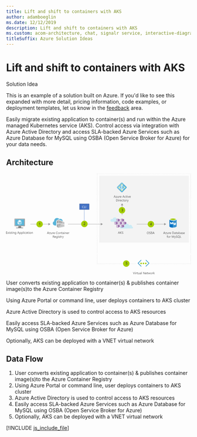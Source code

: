 ```yaml
---
title: Lift and shift to containers with AKS
author: adamboeglin
ms.date: 12/12/2019
description: Lift and shift to containers with AKS
ms.custom: acom-architecture, chat, signalr service, interactive-diagram
titleSuffix: Azure Solution Ideas
---
```

# Lift and shift to containers with AKS

<div class="alert">
    <p class="alert-title">
        <span class="icon is-left" aria-hidden="true">
            <span class="icon docon docon-lightbulb" role="presentation"></span>
        </span>Solution Idea</p>
    <p>This is an example of a solution built on Azure. If you'd like to see this expanded with more detail, pricing information, code examples, or deployment templates, let us know in the <a href="#feedback">feedback</a> area.</p>
</div>

Easily migrate existing application to container(s) and run within the Azure managed Kubernetes service (AKS). Control access via integration with Azure Active Directory and access SLA-backed Azure Services such as Azure Database for MySQL using OSBA (Open Service Broker for Azure) for your data needs.

## Architecture

<svg class="architecture-diagram" aria-labelledby="migrate-existing-applications-with-aks" height="450" viewbox="0 0 825 450" width="825" xmlns="http://www.w3.org/2000/svg">
    <g fill="none" fill-rule="evenodd" stroke="none" stroke-width="1">
        <path fill="#F3F3F3" d="M415.824 308.222h400.177V9.422H415.824z"/>
        <path fill="#FFF" d="M511.135 211.67l5.437 1.897v-11.5l-5.437 1.78zM521.01 224.962l5.625 1.917v-11.813l-5.625 1.625zM502.187 224.88l5.584 1.957v-11.75l-5.584 1.646zM483.062 224.844l5.584 1.847v-11.583l-5.584 1.437zM492.041 238.17l5.437 1.813-.083-11.437-5.354 1.479z"/>
        <path fill="#4472C4" d="M348.345 225.597l-.148-69.353 1-.002.148 69.353z"/>
        <path d="M562.956 237.484c-.046 0-.089.012-.135.013.017-.207.031-.415.031-.627a7.966 7.966 0 00-7.966-7.968 7.941 7.941 0 00-5.959 2.691c-.828-4.797-4.999-8.45-10.033-8.45-5.609 0-10.156 4.529-10.19 10.129a7.012 7.012 0 00-5.895-3.212 7.024 7.024 0 00-6.748 5.08 5.236 5.236 0 00-1.927-.375 5.284 5.284 0 100 10.568c1.93 0 47.506-.496 48.822-.496a3.677 3.677 0 100-7.353" fill="#CBEBF5"/>
        <path fill="#FFF" d="M511.104 238.32l5.46 1.84v-11.603l-5.46 1.602z"/>
        <path d="M494.908 203.003c-.079 0-.152.02-.23.023-1.058-4.305-4.932-7.502-9.564-7.502-4.729 0-8.678 3.333-9.633 7.777a6.129 6.129 0 00-3.113-.868 6.192 6.192 0 100 12.384c2.25 0 20.893.424 22.54.424a6.12 6.12 0 000-12.238" fill="#CBEBF5"/>
        <path fill="#FFF" d="M497.4 213.422l-5.466-1.715v-7.918l5.465-1.703z"/>
        <path fill="#4472C4" d="M327.696 160.243h43v-25h-43z"/>
        <path d="M328.196 159.743h42v-24h-42v24zm-1 1h44v-26h-44v26z" fill="#2F528F"/>
        <path fill="#959595" d="M431.803 225.665l-9.067-5.235v4.485h-146.54v1.5h146.54v4.486zM714.889 225.665l-9.067-5.235v4.485h-122.54v1.5h122.54v4.486zM197.803 225.665l-9.067-5.235v4.485h-80.54v1.5h80.54v4.486zM245.518 221.284l2.394.656v-6.905l-2.394-.803zM250.303 215.839v2.954l1.725-2.376zM235.982 210.164l-.037-.013v8.63l2.392.616v-7.572l-2.388-.802zM247.911 214.19l-2.394-.839v.02l2.394.823zM240.731 220.011l2.394.675v-7.256l-2.394-.803zM240.731 228.477v3.51l2.345-3.233zM238.338 228.194l-2.354-.278v-.917l-.04-.005v11.589l2.394-3.298zM259.142 236.977l.734-.14v-8.682 8.68z"/>
        <path fill="#959595" d="M234.749 220.088v-11.89l18.336 6.762.412-.568-20.01-7.572.042 13.364.003.898v.002l13.087 2.788.669-.923zM234.749 225.248l9.777 1.507.926-1.275-11.936-2.213-.002.325.038 18.26.024-.004 1.173-1.617z"/>
        <path d="M231.16 211.344l-3.522 1.74.047-.987 3.474-1.928v1.175zm2.325-4.525l-7.13 4.343v13.257l7.177-3.337-.003-.899-.044-13.364z" fill="#B3B4B5"/>
        <path d="M233.53 220.184l.002.898-.003-.898zM234.749 240.231l1.196-1.648v-11.59l.039.005v-.012l7.676.963.866-1.194-9.777-1.507z" fill="#B3B4B5"/>
        <path fill="#B3B4B5" d="M238.338 228.194v7.09l2.394-3.297v-3.51zM231.194 227.215l-3.646 1.321-.009-.69 3.663-1.644-.008 1.013zm2.32-3.623v-.325l-7.205 3.484.045 10.881 7.201 4.22-.042-18.26z"/>
        <path fill="#7A7A7A" d="M238.338 228.194v-.901l-2.354-.294v.917zM243.125 228.687v-.747l-2.394-.35v.887l2.345.277zM245.518 213.37v.862l2.394.804v-.842zM235.982 210.164l-.033.859 2.388.802v-.887zM240.731 211.724v.903l2.394.803v-.842zM252.496 215.772l-1.222-.42-.97-.325v.812l1.723.578z"/>
        <path fill="#7A7A7A" d="M238.338 228.194l2.394.282v-.886l2.393.35v.746l.535-.737-7.676-.964v.013l2.354.294zM235.985 210.091l-.003.073 2.356.774v.886l2.393.803v-.903l2.394.864v.842l2.392.803v-.863zM251.274 215.351l-3.363-1.157v.842l2.391.802v-.81z"/>
        <path fill="#FFF" d="M233.553 241.88l25.589-4.903-25.566 4.871z"/>
        <path fill="#B3B3B3" d="M252.663 223.217l.036-6.575-.672-.226-1.724 2.377v3.802zM245.518 237.255l2.394-.442v-7.487l-2.394-.283zM240.731 231.987v6.05l2.394-.438v-8.84l-.049-.004zM250.303 236.403l2.394-.407v-6.104l-2.394-.283z"/>
        <path fill="#B3B3B3" d="M244.526 226.756l14.151 2.181v7.277l-23.928 4.39v-.373l-1.173 1.618 25.565-4.873.735-.14v-8.681l-14.424-2.674z"/>
        <path fill="#B3B3B3" d="M238.338 238.41v-3.126l-2.393 3.298v.226z"/>
        <path fill="#FFF" d="M252.704 215.843v-.015l-.2-.067-.008.01z"/>
        <path fill="#B3B3B3" d="M259.876 216.752l-6.379-2.36-.412.568 5.593 2.063v8.524l-11.39-2.598-.669.923 13.257 2.824zM255.089 230.175v5.476l2.476-.429-.162-5.446.018.675z"/>
        <path fill="#B3B3B3" d="M257.481 218.252l-2.393-.808v6.403l2.394.655z"/>
        <path fill="#C9CACB" d="M257.482 217.464v7.038l-2.394-.656v-6.402l-2.389-.802-.036 6.575-2.36-.622v-3.801l-3.015 4.155 11.39 2.598v-8.525l-5.593-2.062-.596.809zM257.4 229.673l.003.104.161 5.445-2.476.429v-5.476l-2.392-.283v6.104l-2.394.407v-6.794l-2.39-.283v7.487l-2.395.442v-8.212l-2.392-.283v8.839l-2.394.437v-6.05l-2.393 3.298v3.126l-2.393.398v-.225l-1.196 1.648v.372l23.928-4.388v-7.278l-14.15-2.181-.867 1.193z"/>
        <path fill="#9F9F9F" d="M252.496 215.772l-.469.645 3.062 1.027 2.392.808.003-.791zM257.4 229.673l-13.74-1.724-.584.805 14.345 1.697z"/>
        <path d="M223.98 231.53h-7.18c-4.785-1.196-8.475-4.966-8.475-9.967 0-4.138 2.67-7.917 6.298-9.355-.044-.434-.066-.87-.069-1.306 0-7.108 5.766-12.867 12.871-12.867a12.857 12.857 0 0110.023 4.809 10.383 10.383 0 014.695-1.11c5.629 0 10.504 4.994 10.7 10.577l-19.216-7.927-9.647 5.809v21.337z" fill="#59B4D9"/>
        <path d="M231.16 210.31l-1.193.624-.004 9.158 1.197-.655v-9.126zm-2.384 10.543l-1.195.7v-9.428l1.195-.643v9.37zM231.2 226.203l-1.187.521-.046 11.594 1.235.64v-12.755h-.002zm-2.568 11.388l-1.089-.554v-9.188l1.09-.49v10.232z" fill="#959595"/>
        <path fill="#B3B4B5" d="M234.749 220.088l12.539 2.861 3.015-4.155v-2.956l-2.392-.802v6.904l-2.393-.656v-7.051l-2.393-.803v7.256l-2.394-.675v-7.384l-2.393-.803v7.573l-2.393-.616v-8.63l.037.013.003-.073 9.533 3.279v-.019l2.393.838v.005l3.363 1.157 1.22.419.591-.81-18.336-6.762z"/>
        <path fill="#7A7A7A" d="M227.548 228.536l3.646-1.32.008-1.014-3.663 1.644zM227.582 213.113l3.577-1.769v-1.175l-3.574 1.956z"/>
        <path d="M188.809 265.666l-1.538-4.177a3.78 3.78 0 01-.15-.656h-.028a3.708 3.708 0 01-.157.656l-1.524 4.177h3.397zm2.687 3.78h-1.272l-1.04-2.748h-4.155l-.978 2.748h-1.278l3.76-9.802h1.189l3.774 9.802zM197.668 262.768l-4.143 5.722h4.102v.957h-5.749v-.35l4.143-5.693h-3.753v-.957h5.4zM204.777 269.446h-1.12v-1.107h-.028c-.465.847-1.186 1.271-2.16 1.271-1.669 0-2.503-.994-2.503-2.98v-4.184h1.115v4.006c0 1.476.564 2.215 1.695 2.215.547 0 .997-.202 1.35-.605.353-.404.53-.93.53-1.583v-4.033h1.121v7zM210.69 263.581c-.196-.15-.479-.226-.848-.226-.478 0-.879.226-1.2.677-.32.451-.48 1.067-.48 1.846v3.568h-1.122v-7h1.121v1.443h.027c.16-.493.403-.876.731-1.152a1.669 1.669 0 011.101-.414c.291 0 .515.032.67.096v1.162zM216.2 265.276c-.005-.647-.16-1.15-.469-1.51-.307-.36-.734-.54-1.28-.54-.53 0-.979.188-1.348.567-.369.378-.597.873-.683 1.483h3.78zm1.148.95h-4.942c.018.78.228 1.382.63 1.805.4.424.951.637 1.653.637.788 0 1.513-.26 2.174-.78v1.053c-.615.447-1.429.67-2.44.67-.99 0-1.767-.318-2.33-.954-.567-.635-.849-1.53-.849-2.683 0-1.09.31-1.976.926-2.662.618-.687 1.384-1.03 2.301-1.03.916 0 1.624.297 2.125.89.501.591.752 1.414.752 2.466v.589zM229.701 269.036c-.725.383-1.627.574-2.707.574-1.395 0-2.512-.449-3.35-1.346-.839-.898-1.257-2.076-1.257-3.535 0-1.568.471-2.834 1.415-3.8.943-.967 2.14-1.45 3.588-1.45.93 0 1.7.135 2.311.404v1.223a4.686 4.686 0 00-2.324-.588c-1.126 0-2.038.376-2.738 1.128-.7.752-1.049 1.757-1.049 3.015 0 1.194.327 2.146.98 2.854.654.71 1.512 1.063 2.574 1.063.985 0 1.836-.219 2.557-.656v1.114zM234.555 263.226c-.72 0-1.29.245-1.71.735-.418.49-.628 1.165-.628 2.027 0 .829.212 1.483.636 1.962.424.478.99.717 1.702.717.725 0 1.28-.234 1.672-.704.389-.47.584-1.137.584-2.003 0-.875-.195-1.55-.584-2.023-.391-.474-.947-.711-1.672-.711m-.082 6.385c-1.034 0-1.86-.327-2.48-.981-.616-.654-.924-1.521-.924-2.601 0-1.176.32-2.095.964-2.755.642-.661 1.51-.991 2.604-.991 1.044 0 1.858.32 2.443.964.586.642.879 1.533.879 2.672 0 1.117-.315 2.01-.947 2.683-.631.673-1.478 1.009-2.54 1.009M245.56 269.446h-1.12v-3.992c0-1.486-.542-2.229-1.627-2.229-.561 0-1.024.211-1.391.633-.368.421-.55.953-.55 1.596v3.992h-1.123v-7h1.123v1.162h.026c.529-.884 1.294-1.326 2.298-1.326.764 0 1.35.247 1.756.742.405.494.608 1.21.608 2.143v4.28zM250.92 269.378c-.265.146-.613.22-1.046.22-1.225 0-1.84-.685-1.84-2.052v-4.143h-1.202v-.957h1.203v-1.709l1.12-.362v2.071h1.765v.957h-1.764v3.945c0 .47.08.804.24 1.005.159.2.423.3.793.3.282 0 .526-.077.73-.232v.957zM256.307 265.905l-1.688.232c-.52.073-.912.202-1.176.387-.265.184-.397.511-.397.981 0 .341.122.621.365.837.245.216.57.325.975.325.556 0 1.016-.195 1.377-.585.363-.389.544-.883.544-1.48v-.697zm1.12 3.541h-1.12v-1.094h-.027c-.488.84-1.205 1.258-2.154 1.258-.697 0-1.243-.184-1.636-.554-.395-.369-.592-.859-.592-1.469 0-1.308.77-2.069 2.31-2.284l2.099-.294c0-1.189-.48-1.784-1.442-1.784-.843 0-1.605.287-2.284.862v-1.149c.689-.437 1.482-.656 2.379-.656 1.646 0 2.468.871 2.468 2.611v4.553zM259.54 269.446h1.121v-7h-1.121v7zm.574-8.777a.708.708 0 01-.512-.205.69.69 0 01-.212-.52.7.7 0 01.212-.522.7.7 0 01.512-.209.725.725 0 01.739.731.698.698 0 01-.215.513.724.724 0 01-.524.212zM268.741 269.446h-1.12v-3.992c0-1.486-.543-2.229-1.628-2.229-.56 0-1.024.211-1.39.633-.368.421-.55.953-.55 1.596v3.992h-1.123v-7h1.122v1.162h.027c.528-.884 1.294-1.326 2.297-1.326.765 0 1.351.247 1.757.742.405.494.608 1.21.608 2.143v4.28zM275.331 265.276c-.005-.647-.16-1.15-.468-1.51-.308-.36-.735-.54-1.282-.54a1.81 1.81 0 00-1.347.567c-.369.378-.596.873-.683 1.483h3.78zm1.148.95h-4.942c.02.78.228 1.382.63 1.805.4.424.951.637 1.653.637.788 0 1.513-.26 2.174-.78v1.053c-.615.447-1.429.67-2.44.67-.99 0-1.766-.318-2.33-.954-.567-.635-.849-1.53-.849-2.683 0-1.09.31-1.976.926-2.662.618-.687 1.384-1.03 2.301-1.03.916 0 1.625.297 2.125.89.501.591.752 1.414.752 2.466v.589zM281.825 263.581c-.196-.15-.479-.226-.848-.226-.478 0-.879.226-1.199.677-.322.451-.482 1.067-.482 1.846v3.568h-1.12v-7h1.12v1.443h.027c.16-.493.403-.876.731-1.152a1.67 1.67 0 011.101-.414c.292 0 .515.032.67.096v1.162zM209.784 277.483v3.555h1.56c.286 0 .551-.043.795-.13.244-.087.455-.211.632-.372.178-.162.318-.361.417-.596.101-.234.151-.497.151-.79 0-.523-.17-.933-.509-1.226-.34-.295-.83-.441-1.474-.441h-1.572zm5.88 8.764h-1.368l-1.64-2.748a5.993 5.993 0 00-.438-.653 2.526 2.526 0 00-.434-.441 1.516 1.516 0 00-.479-.25 1.976 1.976 0 00-.578-.078h-.943v4.17h-1.148v-9.803h2.925c.43 0 .825.054 1.187.16.362.108.677.27.943.489.267.219.475.492.625.818.151.325.226.707.226 1.144 0 .342-.05.656-.154.94a2.459 2.459 0 01-.437.762 2.65 2.65 0 01-.684.572 3.535 3.535 0 01-.899.365v.027c.164.074.307.157.428.25.12.093.235.203.344.33.11.129.218.274.326.436.106.16.226.35.358.563l1.84 2.947zM220.947 282.076c-.004-.647-.16-1.15-.468-1.51-.307-.36-.735-.54-1.282-.54-.528 0-.978.19-1.347.567-.369.378-.596.873-.683 1.483h3.78zm1.148.95h-4.942c.02.78.23 1.381.63 1.805.4.424.952.636 1.653.636.79 0 1.514-.26 2.174-.78v1.053c-.615.446-1.429.67-2.44.67-.989 0-1.766-.318-2.33-.953-.566-.637-.849-1.53-.849-2.684 0-1.089.31-1.976.927-2.662.617-.686 1.383-1.029 2.3-1.029.916 0 1.625.296 2.125.89.502.591.752 1.414.752 2.466v.588zM228.644 283.081v-1.032c0-.556-.186-1.032-.563-1.429a1.86 1.86 0 00-1.405-.595c-.692 0-1.234.252-1.627.756-.392.503-.589 1.208-.589 2.115 0 .78.19 1.403.565 1.87.376.467.874.701 1.493.701.63 0 1.142-.224 1.536-.67.393-.446.59-1.019.59-1.716zm1.121 2.604c0 2.571-1.23 3.856-3.69 3.856-.867 0-1.623-.164-2.27-.492v-1.12c.788.436 1.54.655 2.255.655 1.724 0 2.584-.916 2.584-2.748v-.766h-.026c-.535.894-1.335 1.34-2.407 1.34-.87 0-1.572-.31-2.102-.933-.53-.622-.797-1.458-.797-2.505 0-1.19.286-2.135.858-2.837.573-.702 1.356-1.053 2.349-1.053.942 0 1.643.378 2.099 1.135h.026v-.97h1.121v6.438zM232.035 286.246h1.122v-7h-1.122v7zm.575-8.777a.709.709 0 01-.513-.205.694.694 0 01-.212-.52c0-.21.071-.384.212-.523a.703.703 0 01.513-.208c.205 0 .379.069.524.208a.703.703 0 01.215.523c0 .2-.073.371-.215.513a.72.72 0 01-.524.212zM235.003 285.993v-1.203c.61.451 1.283.677 2.017.677.984 0 1.476-.328 1.476-.985a.853.853 0 00-.126-.474 1.276 1.276 0 00-.342-.346 2.629 2.629 0 00-.505-.27c-.195-.08-.403-.163-.626-.25a8.04 8.04 0 01-.818-.373 2.466 2.466 0 01-.588-.423 1.592 1.592 0 01-.355-.537 1.911 1.911 0 01-.12-.704c0-.328.076-.619.226-.87.15-.255.35-.466.602-.638.25-.169.536-.298.858-.385.32-.087.653-.13.994-.13.607 0 1.149.104 1.627.314v1.135c-.514-.337-1.107-.506-1.777-.506-.21 0-.398.024-.567.072a1.365 1.365 0 00-.435.202.932.932 0 00-.28.31.814.814 0 00-.1.401c0 .182.034.335.1.458a.993.993 0 00.29.328c.129.095.283.182.466.26.182.077.389.162.622.252.309.12.588.241.834.366.246.126.456.267.629.423.172.16.306.34.4.544.093.206.14.45.14.732 0 .347-.077.647-.23.902a1.962 1.962 0 01-.611.636 2.789 2.789 0 01-.882.376 4.362 4.362 0 01-1.046.123c-.72 0-1.345-.139-1.873-.417M244.613 286.178c-.265.146-.613.219-1.046.219-1.225 0-1.839-.684-1.839-2.051v-4.143h-1.203v-.957h1.203v-1.71l1.121-.361v2.07h1.764v.958h-1.764v3.945c0 .469.08.804.24 1.005.16.2.423.3.793.3.282 0 .526-.077.731-.232v.957zM249.76 280.381c-.195-.15-.478-.226-.847-.226-.478 0-.88.226-1.2.677-.321.451-.481 1.067-.481 1.846v3.568h-1.121v-7h1.12v1.443h.028c.159-.493.403-.876.73-1.152a1.67 1.67 0 011.102-.414c.292 0 .515.032.67.096v1.162zM257.11 279.246l-3.22 8.121c-.575 1.45-1.382 2.174-2.42 2.174-.293 0-.536-.029-.732-.089v-1.005c.241.082.463.123.663.123.565 0 .99-.337 1.271-1.01l.561-1.328-2.734-6.986h1.244l1.893 5.387c.023.068.071.246.144.533h.041c.022-.109.068-.282.137-.52l1.99-5.4h1.161zM5.195 268.446H0v-9.803h4.976v1.04H1.148v3.26H4.69v1.032H1.15v3.432h4.046zM12.045 261.446l-2.352 3.541 2.31 3.46h-1.305l-1.374-2.27a14.98 14.98 0 01-.307-.534h-.028c-.022.041-.13.22-.321.533l-1.401 2.27H5.975l2.385-3.432-2.283-3.568h1.306l1.353 2.393c.1.177.199.36.294.546h.028l1.75-2.939h1.237zM13.358 268.446h1.121v-7h-1.121v7zm.574-8.777a.71.71 0 01-.725-.725c0-.209.071-.383.212-.522a.702.702 0 01.513-.209.72.72 0 01.523.209.695.695 0 01.215.522.69.69 0 01-.215.513.718.718 0 01-.523.212zM16.324 268.193v-1.202a3.32 3.32 0 002.017.677c.984 0 1.476-.329 1.476-.986a.856.856 0 00-.126-.475 1.259 1.259 0 00-.342-.344c-.143-.1-.312-.19-.505-.27-.195-.08-.403-.163-.626-.25a8.145 8.145 0 01-.817-.373 2.483 2.483 0 01-.588-.424 1.563 1.563 0 01-.355-.536 1.89 1.89 0 01-.12-.704c0-.328.075-.618.225-.871.151-.253.352-.466.602-.637.251-.17.537-.3.858-.385.322-.088.653-.13.994-.13.607 0 1.15.104 1.627.313v1.135c-.514-.337-1.107-.505-1.777-.505-.209 0-.398.024-.567.072a1.382 1.382 0 00-.434.202.91.91 0 00-.28.31.808.808 0 00-.1.4c0 .183.033.336.1.459.065.123.163.232.29.328.128.094.283.181.465.258.182.079.39.163.622.254.31.118.588.24.834.365.246.126.456.267.63.424.172.157.305.339.4.543.092.207.14.45.14.733 0 .346-.078.647-.23.901a1.945 1.945 0 01-.612.636 2.812 2.812 0 01-.882.377 4.35 4.35 0 01-1.046.123c-.72 0-1.344-.14-1.873-.418M25.936 268.378c-.264.146-.613.22-1.046.22-1.226 0-1.84-.685-1.84-2.052v-4.143h-1.203v-.957h1.203v-1.709l1.122-.362v2.071h1.764v.957h-1.764v3.945c0 .47.08.804.24 1.005.16.2.422.3.793.3.283 0 .526-.077.73-.232v.957zM27.433 268.446h1.121v-7h-1.121v7zm.574-8.777a.712.712 0 01-.725-.725c0-.209.072-.383.212-.522a.703.703 0 01.513-.209.72.72 0 01.523.209.695.695 0 01.215.522.69.69 0 01-.215.513.718.718 0 01-.523.212zM36.634 268.446h-1.121v-3.992c0-1.486-.542-2.229-1.627-2.229-.561 0-1.024.211-1.391.633-.367.421-.55.953-.55 1.596v3.992h-1.122v-7h1.122v1.162h.027c.529-.884 1.295-1.326 2.297-1.326.765 0 1.35.247 1.757.742.406.494.608 1.21.608 2.143v4.28zM43.6 265.281v-1.032c0-.556-.187-1.032-.563-1.429a1.86 1.86 0 00-1.406-.595c-.692 0-1.234.252-1.627.756-.391.503-.588 1.21-.588 2.115 0 .78.189 1.403.565 1.87.376.467.874.701 1.493.701.629 0 1.14-.223 1.535-.67.394-.447.59-1.019.59-1.716zm1.12 2.604c0 2.571-1.23 3.856-3.69 3.856-.866 0-1.622-.164-2.27-.492v-1.12c.789.436 1.54.655 2.256.655 1.723 0 2.584-.916 2.584-2.748v-.766h-.027c-.534.893-1.335 1.34-2.407 1.34-.87 0-1.571-.31-2.101-.933-.531-.622-.797-1.457-.797-2.505 0-1.19.286-2.136.858-2.837.572-.702 1.355-1.053 2.348-1.053.943 0 1.644.378 2.099 1.135h.027v-.97h1.12v6.438zM55.877 264.666l-1.538-4.177a3.98 3.98 0 01-.15-.656h-.028a3.539 3.539 0 01-.157.656l-1.524 4.177h3.397zm2.687 3.78h-1.272l-1.039-2.748h-4.156l-.978 2.748h-1.278l3.76-9.802h1.189l3.774 9.802zM60.977 264.611v.978c0 .579.188 1.07.565 1.474.374.403.852.605 1.431.605.678 0 1.212-.26 1.597-.78s.578-1.241.578-2.167c0-.78-.18-1.39-.541-1.832-.36-.442-.849-.663-1.463-.663-.65 0-1.176.226-1.572.68-.398.454-.595 1.022-.595 1.705m.028 2.824h-.028v4.231h-1.12v-10.22h1.12v1.23h.028c.55-.928 1.357-1.393 2.42-1.393.903 0 1.606.313 2.112.94.504.625.758 1.465.758 2.518 0 1.172-.285 2.11-.855 2.814-.567.704-1.347 1.055-2.337 1.055-.907 0-1.605-.392-2.099-1.175M69.208 264.611v.978c0 .579.187 1.07.564 1.474.375.403.853.605 1.432.605.679 0 1.211-.26 1.596-.78.386-.52.578-1.241.578-2.167 0-.78-.18-1.39-.54-1.832-.36-.442-.848-.663-1.463-.663-.651 0-1.176.226-1.572.68-.397.454-.595 1.022-.595 1.705m.027 2.824h-.027v4.231h-1.121v-10.22h1.121v1.23h.027c.552-.928 1.359-1.393 2.42-1.393.903 0 1.607.313 2.113.94.505.625.758 1.465.758 2.518 0 1.172-.285 2.11-.854 2.814-.569.704-1.349 1.055-2.338 1.055-.907 0-1.606-.392-2.099-1.175M76.317 268.446h1.121v-10.363h-1.121zM79.708 268.446h1.121v-7h-1.121v7zm.574-8.777a.708.708 0 01-.512-.205.69.69 0 01-.212-.52.7.7 0 01.212-.522.7.7 0 01.512-.209.725.725 0 01.739.731.698.698 0 01-.215.513.724.724 0 01-.524.212zM87.87 268.125c-.538.323-1.176.485-1.914.485-.998 0-1.804-.324-2.416-.974-.613-.649-.92-1.49-.92-2.526 0-1.152.33-2.079.991-2.778.661-.7 1.543-1.05 2.646-1.05.615 0 1.157.114 1.627.342v1.148c-.52-.364-1.076-.546-1.668-.546-.716 0-1.303.256-1.76.77-.459.511-.688 1.185-.688 2.02 0 .82.215 1.466.647 1.94.43.474 1.008.711 1.732.711.611 0 1.185-.203 1.723-.608v1.066zM93.455 264.905l-1.688.232c-.52.073-.912.202-1.176.387-.265.184-.397.511-.397.981 0 .341.122.621.365.837.245.216.57.325.975.325.556 0 1.016-.195 1.377-.585.363-.389.544-.883.544-1.48v-.697zm1.121 3.541h-1.12v-1.094h-.028c-.488.84-1.205 1.258-2.154 1.258-.697 0-1.243-.184-1.636-.554-.395-.369-.592-.859-.592-1.469 0-1.308.77-2.069 2.31-2.284l2.1-.294c0-1.189-.48-1.784-1.443-1.784-.843 0-1.605.287-2.284.862v-1.149c.69-.437 1.482-.656 2.38-.656 1.645 0 2.467.871 2.467 2.611v4.553zM99.936 268.378c-.266.146-.614.22-1.047.22-1.224 0-1.838-.685-1.838-2.052v-4.143h-1.204v-.957h1.204v-1.709l1.12-.362v2.071h1.764v.957h-1.764v3.945c0 .47.08.804.24 1.005.16.2.424.3.793.3.283 0 .527-.077.732-.232v.957zM101.433 268.446h1.121v-7h-1.121v7zm.574-8.777a.712.712 0 01-.725-.725c0-.209.071-.383.212-.522a.703.703 0 01.513-.209c.205 0 .379.069.523.209a.698.698 0 01.215.522.694.694 0 01-.215.513.72.72 0 01-.523.212zM107.831 262.226c-.72 0-1.29.245-1.709.735-.419.49-.629 1.165-.629 2.027 0 .829.212 1.483.636 1.962.424.478.991.717 1.702.717.725 0 1.281-.234 1.672-.704.39-.47.584-1.137.584-2.003 0-.875-.195-1.55-.584-2.023-.39-.474-.947-.711-1.672-.711m-.082 6.385c-1.034 0-1.86-.327-2.479-.981-.617-.654-.925-1.521-.925-2.601 0-1.176.321-2.095.964-2.755.642-.661 1.51-.991 2.604-.991 1.044 0 1.858.32 2.443.964.586.642.88 1.533.88 2.672 0 1.117-.316 2.01-.948 2.683-.63.673-1.478 1.009-2.539 1.009M118.837 268.446h-1.121v-3.992c0-1.486-.542-2.229-1.627-2.229-.561 0-1.024.211-1.391.633-.367.421-.55.953-.55 1.596v3.992h-1.122v-7h1.122v1.162h.027c.528-.884 1.294-1.326 2.297-1.326.765 0 1.35.247 1.757.742.405.494.608 1.21.608 2.143v4.28zM707.938 265.666l-1.538-4.177a3.78 3.78 0 01-.15-.656h-.028a3.61 3.61 0 01-.158.656l-1.522 4.177h3.395zm2.688 3.78h-1.272l-1.04-2.748h-4.155l-.98 2.748h-1.276l3.76-9.802h1.188l3.774 9.802zM716.797 262.768l-4.143 5.722h4.102v.957h-5.748v-.35l4.143-5.693h-3.754v-.957h5.4zM723.906 269.446h-1.12v-1.107h-.028c-.465.847-1.185 1.271-2.16 1.271-1.669 0-2.503-.994-2.503-2.98v-4.184h1.116v4.006c0 1.476.564 2.215 1.695 2.215.547 0 .996-.202 1.35-.605.353-.404.53-.93.53-1.583v-4.033h1.12v7zM729.82 263.581c-.196-.15-.479-.226-.848-.226-.478 0-.879.226-1.2.677-.32.451-.48 1.067-.48 1.846v3.568h-1.122v-7h1.121v1.443h.027c.16-.493.402-.876.731-1.152a1.667 1.667 0 011.101-.414c.291 0 .515.032.67.096v1.162zM735.33 265.276c-.005-.647-.16-1.15-.469-1.51-.307-.36-.734-.54-1.28-.54a1.81 1.81 0 00-1.349.567c-.369.378-.596.873-.683 1.483h3.781zm1.148.95h-4.943c.02.78.23 1.382.63 1.805.4.424.952.637 1.653.637.79 0 1.514-.26 2.174-.78v1.053c-.615.447-1.428.67-2.439.67-.99 0-1.767-.318-2.332-.954-.565-.635-.848-1.53-.848-2.683 0-1.09.31-1.976.927-2.662.618-.687 1.384-1.03 2.3-1.03.916 0 1.625.297 2.126.89.501.591.752 1.414.752 2.466v.589zM743.307 260.683v7.725h1.463c1.285 0 2.286-.345 3.002-1.033.715-.688 1.072-1.663 1.072-2.925 0-2.512-1.335-3.767-4.006-3.767h-1.531zm-1.148 8.764v-9.803h2.707c3.455 0 5.18 1.593 5.18 4.778 0 1.513-.477 2.729-1.437 3.647-.96.919-2.243 1.378-3.853 1.378h-2.597zM755.715 265.905l-1.69.232c-.52.073-.91.202-1.175.387-.264.184-.397.511-.397.981 0 .341.123.621.366.837.244.216.57.325.974.325.557 0 1.016-.195 1.377-.585.363-.389.545-.883.545-1.48v-.697zm1.12 3.541h-1.12v-1.094h-.027c-.49.84-1.205 1.258-2.155 1.258-.697 0-1.242-.184-1.636-.554-.395-.369-.592-.859-.592-1.469 0-1.308.77-2.069 2.31-2.284l2.1-.294c0-1.189-.48-1.784-1.443-1.784-.842 0-1.604.287-2.284.862v-1.149c.69-.437 1.483-.656 2.379-.656 1.647 0 2.469.871 2.469 2.611v4.553zM762.195 269.378c-.266.146-.613.22-1.047.22-1.224 0-1.838-.685-1.838-2.052v-4.143h-1.203v-.957h1.203v-1.709l1.121-.362v2.071h1.764v.957h-1.764v3.945c0 .47.08.804.24 1.005.16.2.422.3.792.3.283 0 .527-.077.732-.232v.957zM767.582 265.905l-1.689.232c-.52.073-.911.202-1.176.387-.264.184-.397.511-.397.981 0 .341.123.621.366.837.244.216.57.325.974.325.557 0 1.016-.195 1.377-.585.363-.389.545-.883.545-1.48v-.697zm1.121 3.541h-1.121v-1.094h-.027c-.489.84-1.205 1.258-2.155 1.258-.697 0-1.242-.184-1.636-.554-.395-.369-.592-.859-.592-1.469 0-1.308.771-2.069 2.31-2.284l2.1-.294c0-1.189-.48-1.784-1.443-1.784-.842 0-1.604.287-2.284.862v-1.149c.69-.437 1.483-.656 2.379-.656 1.647 0 2.469.871 2.469 2.611v4.553zM771.936 265.611v.978c0 .579.186 1.07.563 1.474.375.403.855.605 1.433.605.68 0 1.21-.26 1.596-.78.386-.52.577-1.241.577-2.167 0-.78-.18-1.39-.538-1.832-.361-.442-.849-.663-1.463-.663-.653 0-1.177.226-1.572.68-.398.454-.596 1.022-.596 1.705m.026 2.824h-.026v1.012h-1.122v-10.363h1.122v4.592h.026c.553-.928 1.36-1.393 2.42-1.393.9 0 1.603.313 2.11.94.508.625.762 1.465.762 2.518 0 1.172-.286 2.11-.854 2.814-.57.704-1.35 1.055-2.337 1.055-.927 0-1.625-.392-2.1-1.175M782.75 265.905l-1.687.232c-.52.073-.913.202-1.176.387-.266.184-.397.511-.397.981 0 .341.121.621.365.837.245.216.569.325.975.325.555 0 1.016-.195 1.377-.585.363-.389.543-.883.543-1.48v-.697zm1.121 3.541h-1.121v-1.094h-.027c-.487.84-1.205 1.258-2.153 1.258-.697 0-1.244-.184-1.636-.554-.395-.369-.592-.859-.592-1.469 0-1.308.769-2.069 2.31-2.284l2.098-.294c0-1.189-.48-1.784-1.441-1.784-.844 0-1.606.287-2.284.862v-1.149c.688-.437 1.481-.656 2.379-.656 1.645 0 2.467.871 2.467 2.611v4.553zM785.56 269.193v-1.202a3.315 3.315 0 002.017.677c.984 0 1.476-.329 1.476-.986a.856.856 0 00-.125-.475 1.287 1.287 0 00-.342-.344c-.144-.1-.313-.19-.505-.27-.197-.08-.404-.163-.628-.25a8.25 8.25 0 01-.817-.373 2.525 2.525 0 01-.587-.424 1.592 1.592 0 01-.356-.536 1.89 1.89 0 01-.119-.704c0-.328.075-.618.225-.871.15-.253.351-.466.601-.637.253-.17.538-.3.86-.385.32-.088.653-.13.994-.13.606 0 1.149.104 1.626.313v1.135c-.514-.337-1.106-.505-1.776-.505-.212 0-.399.024-.569.072a1.392 1.392 0 00-.433.202.896.896 0 00-.28.31.808.808 0 00-.1.4c0 .183.034.336.1.459a.99.99 0 00.29.328c.129.094.283.181.465.258.183.079.39.163.622.254.309.118.589.24.835.365.245.126.455.267.629.424.17.157.305.339.4.543.091.207.139.45.139.733 0 .346-.077.647-.23.901a1.953 1.953 0 01-.61.636 2.817 2.817 0 01-.883.377 4.354 4.354 0 01-1.046.123c-.72 0-1.346-.14-1.872-.418M796.402 265.276c-.006-.647-.162-1.15-.469-1.51-.308-.36-.734-.54-1.28-.54a1.81 1.81 0 00-1.349.567c-.369.378-.595.873-.683 1.483h3.781zm1.148.95h-4.943c.02.78.23 1.382.63 1.805.401.424.952.637 1.653.637.79 0 1.514-.26 2.174-.78v1.053c-.615.447-1.428.67-2.439.67-.99 0-1.766-.318-2.332-.954-.565-.635-.848-1.53-.848-2.683 0-1.09.31-1.976.926-2.662.62-.687 1.385-1.03 2.301-1.03.916 0 1.625.297 2.126.89.5.591.752 1.414.752 2.466v.589zM721.918 276.867a1.498 1.498 0 00-.746-.185c-.783 0-1.176.495-1.176 1.484v1.08h1.641v.957h-1.641v6.043h-1.113v-6.043h-1.197v-.957h1.197v-1.135c0-.733.211-1.313.635-1.74.423-.426.953-.639 1.586-.639.341 0 .613.041.814.123v1.012zM725.848 280.026c-.72 0-1.29.245-1.71.733-.418.491-.628 1.166-.628 2.029 0 .828.213 1.483.637 1.962.424.478.99.716 1.7.716.726 0 1.283-.233 1.673-.704.39-.469.584-1.135.584-2.002 0-.875-.194-1.55-.584-2.024-.39-.474-.947-.71-1.672-.71m-.082 6.385c-1.034 0-1.86-.327-2.478-.981-.618-.654-.926-1.522-.926-2.601 0-1.177.322-2.094.965-2.755.642-.661 1.509-.992 2.603-.992 1.044 0 1.859.322 2.444.964.585.642.878 1.534.878 2.673 0 1.117-.314 2.01-.946 2.683-.632.673-1.478 1.009-2.54 1.009M734.693 280.381c-.195-.15-.479-.226-.848-.226-.478 0-.878.226-1.199.677-.32.451-.482 1.067-.482 1.846v3.568h-1.12v-7h1.12v1.443h.027c.16-.493.404-.876.732-1.152a1.668 1.668 0 011.1-.414c.292 0 .516.032.67.096v1.162zM749.89 286.246h-1.142v-6.576c0-.52.033-1.155.096-1.907h-.027c-.11.442-.207.758-.293.95l-3.35 7.533h-.56l-3.344-7.479c-.096-.218-.193-.553-.293-1.004h-.027c.036.391.054 1.032.054 1.921v6.562h-1.107v-9.803h1.517l3.008 6.836c.233.525.383.916.45 1.176h.042c.196-.538.353-.938.47-1.203l3.07-6.809h1.437v9.803zM757.889 279.246l-3.221 8.121c-.574 1.45-1.381 2.174-2.42 2.174-.291 0-.535-.029-.73-.089v-1.005c.24.082.463.123.662.123.566 0 .99-.337 1.272-1.01l.56-1.328-2.734-6.986h1.244l1.894 5.387c.022.068.07.246.143.533h.04c.024-.109.069-.282.138-.52l1.99-5.4h1.162zM758.783 285.85v-1.354c.156.137.342.26.56.37.213.109.442.2.682.277.238.074.48.133.721.174.24.04.465.06.67.06.705 0 1.234-.13 1.582-.392.35-.262.523-.64.523-1.131 0-.265-.058-.494-.174-.691a1.964 1.964 0 00-.482-.536 4.718 4.718 0 00-.728-.465 58.22 58.22 0 00-.907-.468c-.342-.173-.66-.35-.957-.527a4.128 4.128 0 01-.77-.588 2.437 2.437 0 01-.517-.727 2.234 2.234 0 01-.189-.954c0-.446.097-.835.295-1.165.195-.331.453-.604.771-.818.32-.213.684-.374 1.092-.478a4.96 4.96 0 011.246-.157c.967 0 1.67.116 2.113.348v1.292c-.58-.401-1.322-.601-2.228-.601-.252 0-.502.026-.752.078a2.13 2.13 0 00-.67.257 1.468 1.468 0 00-.479.458 1.214 1.214 0 00-.185.683c0 .25.047.467.14.65.094.182.231.348.414.499.182.15.405.296.667.437.261.142.564.296.906.465.35.173.683.356.998.547.314.19.59.403.826.636.238.232.426.49.564.772.14.282.21.607.21.97 0 .484-.096.893-.284 1.227a2.335 2.335 0 01-.765.818c-.323.21-.694.36-1.112.454a6.05 6.05 0 01-1.326.14c-.156 0-.348-.012-.574-.037a8.035 8.035 0 01-.697-.11 5.807 5.807 0 01-.674-.177 2.142 2.142 0 01-.51-.236M770.713 277.318c-1.031 0-1.867.372-2.51 1.115-.642.743-.963 1.718-.963 2.925 0 1.204.313 2.176.936 2.92.629.732 1.447 1.1 2.455 1.1 1.074 0 1.922-.35 2.543-1.053.619-.702.93-1.683.93-2.945 0-1.3-.301-2.3-.903-3.002-.601-.705-1.431-1.06-2.488-1.06m-.082 9.093c-1.387 0-2.5-.459-3.344-1.375-.834-.916-1.25-2.108-1.25-3.575 0-1.58.426-2.839 1.278-3.774.857-.938 2.017-1.408 3.48-1.408 1.348 0 2.438.457 3.268 1.368.828.91 1.244 2.103 1.244 3.575 0 1.6-.424 2.865-1.272 3.793a3.807 3.807 0 01-.642.575l2.754 1.976h-2.084l-1.846-1.381a5.3 5.3 0 01-1.586.226M782.32 286.246h-5.086v-9.803h1.148v8.764h3.938zM486.435 103.333l-1.538-4.177a3.878 3.878 0 01-.15-.656h-.028a3.539 3.539 0 01-.157.656l-1.524 4.177h3.397zm2.687 3.78h-1.272l-1.04-2.748h-4.155l-.978 2.748h-1.278l3.76-9.802h1.189l3.774 9.802zM495.294 100.434l-4.143 5.722h4.102v.957h-5.75v-.349l4.144-5.694h-3.753v-.957h5.4zM502.403 107.113h-1.12v-1.107h-.028c-.465.847-1.185 1.27-2.16 1.27-1.669 0-2.503-.993-2.503-2.98v-4.183h1.115v4.006c0 1.476.564 2.215 1.695 2.215.547 0 .997-.202 1.35-.605.353-.404.53-.931.53-1.583v-4.033h1.121v7zM508.316 101.248c-.195-.15-.479-.226-.848-.226-.478 0-.879.226-1.199.677-.322.45-.482 1.067-.482 1.846v3.568h-1.12v-7h1.12v1.443h.027c.16-.493.403-.876.731-1.152a1.669 1.669 0 011.101-.414c.291 0 .516.032.67.096v1.162zM513.826 102.943c-.004-.647-.16-1.151-.469-1.511-.306-.36-.734-.54-1.28-.54-.53 0-.979.189-1.348.568-.369.378-.596.872-.683 1.483h3.78zm1.148.95h-4.942c.02.779.228 1.381.63 1.805.4.424.951.636 1.653.636.788 0 1.513-.26 2.174-.78v1.053c-.615.447-1.429.67-2.44.67-.989 0-1.766-.318-2.33-.954-.567-.635-.849-1.53-.849-2.683 0-1.089.31-1.976.927-2.662.617-.686 1.383-1.029 2.3-1.029.916 0 1.624.296 2.125.889.502.592.752 1.415.752 2.467v.588zM525.557 103.333l-1.538-4.177a3.878 3.878 0 01-.15-.656h-.028a3.622 3.622 0 01-.157.656l-1.524 4.177h3.397zm2.687 3.78h-1.272l-1.04-2.748h-4.155l-.978 2.748h-1.278l3.76-9.802h1.189l3.774 9.802zM534.307 106.792c-.538.323-1.176.485-1.914.485-.998 0-1.804-.324-2.416-.974-.613-.65-.92-1.491-.92-2.526 0-1.152.33-2.08.99-2.778.662-.7 1.544-1.05 2.647-1.05.615 0 1.157.114 1.627.342v1.148c-.52-.364-1.076-.546-1.668-.546-.716 0-1.303.256-1.76.769-.46.512-.688 1.186-.688 2.02 0 .82.215 1.467.647 1.94.43.475 1.008.712 1.732.712.61 0 1.185-.203 1.723-.608v1.066zM539.249 107.045c-.265.146-.613.219-1.046.219-1.225 0-1.839-.684-1.839-2.051v-4.143h-1.203v-.957h1.203v-1.71l1.121-.361v2.07h1.764v.958h-1.764v3.945c0 .469.08.804.24 1.005.159.2.423.3.793.3.282 0 .526-.077.731-.232v.957zM540.746 107.113h1.121v-7h-1.121v7zm.574-8.777a.712.712 0 01-.724-.725c0-.209.07-.384.212-.523a.703.703 0 01.512-.208c.205 0 .379.069.524.208a.704.704 0 01.215.523.698.698 0 01-.215.513.724.724 0 01-.524.212zM549.64 100.113l-2.79 7h-1.1l-2.652-7h1.23l1.778 5.086c.132.373.214.7.246.977h.027c.046-.351.118-.667.219-.95l1.859-5.113h1.183zM555.238 102.943c-.005-.647-.16-1.151-.468-1.511-.308-.36-.735-.54-1.282-.54a1.81 1.81 0 00-1.347.568c-.369.378-.596.872-.683 1.483h3.78zm1.148.95h-4.942c.02.779.228 1.381.63 1.805.4.424.951.636 1.653.636.788 0 1.513-.26 2.174-.78v1.053c-.615.447-1.429.67-2.44.67-.99 0-1.766-.318-2.33-.954-.567-.635-.849-1.53-.849-2.683 0-1.089.31-1.976.926-2.662.618-.686 1.384-1.029 2.301-1.029.916 0 1.625.296 2.125.889.501.592.752 1.415.752 2.467v.588zM492.672 115.15v7.724h1.463c1.285 0 2.286-.344 3.002-1.033.715-.688 1.072-1.663 1.072-2.925 0-2.51-1.335-3.767-4.006-3.767h-1.531zm-1.148 8.763v-9.803h2.707c3.455 0 5.18 1.593 5.18 4.778 0 1.513-.477 2.73-1.437 3.648-.96.918-2.243 1.377-3.853 1.377h-2.597zM501.19 123.913h1.121v-7h-1.121v7zm.574-8.778a.706.706 0 01-.512-.205.688.688 0 01-.213-.519c0-.21.071-.384.213-.524a.705.705 0 01.512-.208c.205 0 .38.07.523.208a.7.7 0 01.215.524.69.69 0 01-.215.512.714.714 0 01-.523.212zM508.23 118.047c-.195-.15-.478-.225-.848-.225-.478 0-.877.225-1.199.677-.32.45-.481 1.067-.481 1.846v3.567h-1.122v-7h1.122v1.444h.026c.16-.493.404-.876.733-1.152a1.668 1.668 0 011.1-.414c.292 0 .516.031.67.095v1.162zM513.74 119.743c-.004-.647-.16-1.15-.468-1.511-.307-.36-.735-.54-1.282-.54-.528 0-.977.19-1.346.568-.369.378-.597.873-.683 1.483h3.78zm1.148.95h-4.94c.017.779.227 1.38.628 1.805.4.424.952.636 1.654.636.788 0 1.513-.26 2.174-.78v1.053c-.615.446-1.43.67-2.44.67-.99 0-1.767-.318-2.33-.953-.567-.637-.849-1.53-.849-2.684 0-1.09.31-1.976.926-2.662.617-.686 1.384-1.03 2.3-1.03.917 0 1.625.297 2.125.89.502.592.752 1.415.752 2.467v.588zM521.356 123.591c-.538.324-1.177.486-1.914.486-.999 0-1.803-.325-2.417-.974-.612-.65-.92-1.491-.92-2.526 0-1.153.332-2.08.992-2.78.66-.698 1.543-1.048 2.645-1.048.615 0 1.159.114 1.628.342v1.148c-.52-.365-1.076-.547-1.668-.547-.716 0-1.303.256-1.76.77-.458.511-.688 1.185-.688 2.02 0 .82.216 1.466.646 1.94.432.475 1.009.712 1.733.712.611 0 1.185-.204 1.722-.609v1.066zM526.298 123.844c-.265.146-.613.22-1.046.22-1.225 0-1.84-.685-1.84-2.052v-4.143h-1.202v-.957h1.203v-1.709l1.12-.362v2.071h1.765v.957h-1.764v3.945c0 .47.08.804.24 1.005.159.2.423.3.793.3.282 0 .526-.077.73-.232v.957zM530.693 117.692c-.72 0-1.29.245-1.709.734-.419.491-.629 1.166-.629 2.028 0 .829.212 1.483.636 1.962.424.478.991.717 1.702.717.725 0 1.281-.234 1.672-.704.39-.469.584-1.136.584-2.003 0-.875-.195-1.549-.584-2.023-.39-.474-.947-.711-1.672-.711m-.082 6.385c-1.034 0-1.86-.327-2.479-.981-.617-.654-.925-1.521-.925-2.601 0-1.176.321-2.094.964-2.755.642-.661 1.51-.991 2.604-.991 1.044 0 1.858.321 2.443.964.586.642.88 1.533.88 2.672 0 1.117-.316 2.011-.948 2.684-.63.672-1.478 1.008-2.539 1.008M539.54 118.047c-.197-.15-.48-.225-.849-.225-.478 0-.879.225-1.199.677-.322.45-.482 1.067-.482 1.846v3.567h-1.12v-7h1.12v1.444h.027c.16-.493.403-.876.731-1.152a1.67 1.67 0 011.101-.414c.292 0 .515.031.67.095v1.162zM546.888 116.913l-3.22 8.12c-.574 1.45-1.381 2.175-2.42 2.175-.292 0-.535-.03-.731-.09v-1.004c.24.082.463.123.663.123.565 0 .989-.337 1.27-1.011l.562-1.327-2.734-6.986h1.244l1.893 5.387c.023.068.07.246.144.533h.04c.023-.11.069-.282.138-.52l1.989-5.4h1.162zM505.49 264.666l-1.539-4.177a3.98 3.98 0 01-.15-.656h-.028a3.633 3.633 0 01-.156.656l-1.525 4.177h3.398zm2.686 3.78h-1.272l-1.039-2.748h-4.156l-.977 2.748h-1.279l3.76-9.802h1.19l3.773 9.802zM516.441 268.446h-1.6l-3.787-4.484a2.678 2.678 0 01-.259-.342h-.028v4.826h-1.148v-9.803h1.148v4.608h.028c.063-.1.15-.212.26-.335l3.663-4.273h1.428l-4.203 4.703 4.498 5.1zM517.282 268.05v-1.354c.155.137.341.26.558.37.215.109.443.2.683.276.238.076.48.134.721.175.241.04.465.06.67.06.706 0 1.234-.13 1.582-.392.35-.262.523-.64.523-1.131 0-.264-.058-.495-.174-.691a1.979 1.979 0 00-.482-.536 4.718 4.718 0 00-.728-.465c-.28-.148-.582-.304-.906-.468a15.48 15.48 0 01-.957-.527 4.094 4.094 0 01-.772-.588 2.441 2.441 0 01-.516-.728 2.239 2.239 0 01-.188-.953c0-.447.097-.835.294-1.166.196-.33.453-.602.772-.817a3.512 3.512 0 011.091-.478 4.973 4.973 0 011.247-.157c.966 0 1.67.116 2.112.348v1.292c-.579-.401-1.32-.601-2.228-.601-.25 0-.5.026-.752.078a2.124 2.124 0 00-.67.257 1.478 1.478 0 00-.479.458 1.214 1.214 0 00-.184.683c0 .25.047.468.14.65.093.182.231.348.414.499.182.15.404.296.666.437.262.14.564.297.906.465.35.173.683.356.998.547.314.19.59.403.827.636.237.232.425.489.563.772.14.283.21.606.21.97 0 .484-.095.893-.284 1.228a2.34 2.34 0 01-.765.817 3.371 3.371 0 01-1.112.454 6.043 6.043 0 01-1.326.14c-.155 0-.347-.012-.574-.037a8.156 8.156 0 01-.697-.11 5.663 5.663 0 01-.674-.177 2.153 2.153 0 01-.509-.236M633.144 260.519c-1.029 0-1.865.372-2.509 1.114-.641.743-.963 1.719-.963 2.926 0 1.208.313 2.18.94 2.916.627.735 1.442 1.104 2.45 1.104 1.077 0 1.924-.352 2.543-1.053.62-.702.93-1.684.93-2.946 0-1.295-.3-2.295-.902-3.001-.601-.707-1.432-1.06-2.489-1.06m-.082 9.092c-1.39 0-2.503-.458-3.34-1.374-.836-.916-1.254-2.108-1.254-3.575 0-1.577.427-2.835 1.28-3.774.851-.94 2.011-1.408 3.478-1.408 1.355 0 2.443.456 3.273 1.367.825.912 1.24 2.103 1.24 3.575 0 1.6-.425 2.865-1.273 3.794-.846.93-1.981 1.395-3.404 1.395M639.208 269.05v-1.354c.155.137.341.26.558.37.215.109.443.2.683.276.238.076.479.134.721.175.242.04.465.06.67.06.707 0 1.234-.13 1.582-.392.349-.262.523-.64.523-1.131 0-.264-.058-.495-.174-.691a1.979 1.979 0 00-.482-.536 4.718 4.718 0 00-.728-.465c-.28-.148-.582-.304-.906-.468a15.48 15.48 0 01-.957-.527 4.094 4.094 0 01-.772-.588 2.441 2.441 0 01-.516-.728 2.239 2.239 0 01-.188-.953c0-.447.098-.835.294-1.166.195-.33.453-.602.772-.817a3.512 3.512 0 011.091-.478 4.973 4.973 0 011.247-.157c.966 0 1.671.116 2.112.348v1.292c-.578-.401-1.322-.601-2.228-.601-.25 0-.502.026-.752.078-.25.053-.475.138-.67.257a1.488 1.488 0 00-.479.458 1.214 1.214 0 00-.184.683c0 .25.047.468.139.65.094.182.233.348.415.499.181.15.404.296.666.437.262.14.564.297.906.465.351.173.683.356.998.547.314.19.59.403.827.636.237.232.425.489.563.772.14.283.209.606.209.97 0 .484-.094.893-.283 1.228a2.34 2.34 0 01-.765.817 3.362 3.362 0 01-1.112.454 6.05 6.05 0 01-1.326.14 5.45 5.45 0 01-.574-.037 8.035 8.035 0 01-.697-.11 5.714 5.714 0 01-.674-.177 2.153 2.153 0 01-.509-.236M648.252 264.88v3.527h1.559c.675 0 1.197-.159 1.568-.478.373-.319.559-.757.559-1.313 0-1.157-.79-1.736-2.366-1.736h-1.32zm0-4.197v3.165h1.176c.629 0 1.123-.152 1.484-.455.36-.303.539-.73.539-1.282 0-.952-.627-1.428-1.879-1.428h-1.32zm-1.148 8.763v-9.802h2.789c.847 0 1.519.207 2.017.622.496.414.744.954.744 1.62 0 .556-.15 1.039-.451 1.449-.301.41-.715.702-1.244.875v.027c.662.078 1.189.328 1.586.749.396.421.596.97.596 1.644 0 .838-.301 1.518-.903 2.037-.601.52-1.361.779-2.277.779h-2.857zM660.031 265.666l-1.539-4.177a4.087 4.087 0 01-.15-.656h-.028a3.633 3.633 0 01-.156.656l-1.525 4.177h3.398zm2.686 3.78h-1.272l-1.039-2.748h-4.156l-.977 2.748h-1.279l3.76-9.802h1.19l3.773 9.802zM574.996 439.31l-3.63 9.803H570.1l-3.554-9.803h1.277l2.715 7.772c.086.251.152.541.197.87h.028c.037-.275.112-.569.226-.883l2.768-7.759h1.238zM576.254 449.113h1.121v-7h-1.121v7zm.574-8.777a.717.717 0 01-.514-.205.698.698 0 01-.21-.52c0-.209.07-.384.21-.523a.707.707 0 01.514-.208.724.724 0 01.738.731.694.694 0 01-.215.513.72.72 0 01-.523.212zM583.295 443.248c-.196-.15-.48-.226-.848-.226-.478 0-.88.226-1.2.677-.321.45-.481 1.067-.481 1.846v3.568h-1.121v-7h1.12v1.443h.028c.159-.493.402-.876.73-1.152a1.667 1.667 0 011.102-.414c.29 0 .515.032.67.096v1.162zM588.162 449.045c-.265.146-.613.219-1.047.219-1.225 0-1.838-.684-1.838-2.051v-4.143h-1.203v-.957h1.203v-1.71l1.121-.361v2.07h1.764v.958h-1.764v3.945c0 .469.08.804.24 1.005.16.2.422.3.792.3.283 0 .527-.077.732-.232v.957zM595.318 449.113h-1.12v-1.107h-.028c-.465.847-1.185 1.27-2.16 1.27-1.669 0-2.503-.993-2.503-2.98v-4.183h1.116v4.006c0 1.476.564 2.215 1.695 2.215.547 0 .996-.202 1.35-.605.353-.404.53-.931.53-1.583v-4.033h1.12v7zM601.47 445.572l-1.686.232c-.52.073-.913.202-1.176.387-.265.184-.397.51-.397.98 0 .342.12.622.365.838.245.216.569.325.975.325.556 0 1.015-.195 1.377-.585.362-.39.543-.883.543-1.48v-.697zm1.122 3.54h-1.121v-1.093h-.027c-.488.839-1.205 1.258-2.153 1.258-.697 0-1.244-.184-1.637-.554-.394-.37-.591-.86-.591-1.47 0-1.307.769-2.068 2.31-2.283l2.098-.294c0-1.19-.48-1.784-1.441-1.784-.844 0-1.605.287-2.284.862v-1.15c.688-.436 1.48-.655 2.379-.655 1.645 0 2.467.87 2.467 2.61v4.554zM604.705 449.113h1.121V438.75h-1.121zM619.982 449.113h-1.408l-5.045-7.813a3.284 3.284 0 01-.315-.616h-.04c.037.21.054.659.054 1.347v7.082h-1.148v-9.803h1.49l4.908 7.69c.205.32.338.538.397.657h.027c-.045-.283-.068-.763-.068-1.442v-6.905h1.148v9.803zM626.88 444.943c-.005-.647-.161-1.151-.468-1.511-.308-.36-.734-.54-1.281-.54a1.81 1.81 0 00-1.348.568c-.37.378-.595.872-.683 1.483h3.78zm1.149.95h-4.943c.02.779.229 1.381.629 1.805.402.424.953.636 1.654.636.789 0 1.514-.26 2.174-.78v1.053c-.615.447-1.428.67-2.44.67-.99 0-1.765-.318-2.331-.954-.565-.635-.848-1.53-.848-2.683 0-1.089.309-1.976.926-2.662.619-.686 1.385-1.029 2.3-1.029.917 0 1.626.296 2.127.889.5.592.752 1.415.752 2.467v.588zM632.97 449.045c-.263.146-.612.219-1.044.219-1.226 0-1.84-.684-1.84-2.051v-4.143h-1.203v-.957h1.203v-1.71l1.12-.361v2.07h1.765v.958h-1.764v3.945c0 .469.08.804.24 1.005.159.2.424.3.794.3.28 0 .525-.077.73-.232v.957zM643.287 442.113l-2.1 7h-1.162l-1.44-5.011a3.144 3.144 0 01-.11-.65h-.028a3.101 3.101 0 01-.144.637l-1.565 5.024h-1.12l-2.12-7h1.176l1.45 5.264c.044.159.075.369.095.629h.054c.014-.201.055-.415.123-.643l1.614-5.25h1.025l1.45 5.277c.044.169.08.379.101.629h.055c.01-.177.048-.387.117-.63l1.422-5.276h1.107zM647.553 442.892c-.721 0-1.291.245-1.71.735-.42.49-.628 1.165-.628 2.027 0 .83.21 1.483.635 1.962.424.478.992.717 1.703.717.725 0 1.28-.234 1.672-.704.389-.469.584-1.137.584-2.003 0-.875-.195-1.549-.584-2.023-.391-.474-.947-.71-1.672-.71m-.082 6.384c-1.035 0-1.861-.327-2.48-.98-.616-.655-.924-1.522-.924-2.602 0-1.176.32-2.095.963-2.755.642-.66 1.51-.99 2.605-.99 1.043 0 1.857.32 2.443.963.586.642.879 1.533.879 2.672 0 1.117-.316 2.011-.947 2.683-.631.673-1.478 1.01-2.54 1.01M656.398 443.248c-.197-.15-.479-.226-.848-.226-.478 0-.879.226-1.199.677-.322.45-.482 1.067-.482 1.846v3.568h-1.12v-7h1.12v1.443h.027c.158-.493.402-.876.731-1.152a1.667 1.667 0 011.101-.414c.291 0 .514.032.67.096v1.162zM663.426 449.113h-1.572l-3.09-3.363h-.027v3.363h-1.122V438.75h1.122v6.569h.027l2.939-3.206h1.469l-3.246 3.377z" fill="#525252"/>
        <path d="M346.733 153.038c-.725.384-1.626.576-2.706.577-1.395.002-2.513-.445-3.352-1.342s-1.26-2.074-1.262-3.532c-.002-1.568.468-2.836 1.411-3.803.941-.967 2.138-1.452 3.587-1.454.93-.001 1.7.133 2.31.4l.002 1.224a4.685 4.685 0 00-2.325-.585c-1.125.002-2.037.379-2.736 1.132-.7.753-1.047 1.758-1.046 3.016.002 1.194.33 2.145.984 2.852.655.708 1.514 1.06 2.575 1.06.985-.001 1.836-.221 2.556-.66l.002 1.115zM353.815 153.44l-5.087.005-.012-9.802 1.15-.002.01 8.764 3.938-.005zM356.467 153.436l-1.148.001-.012-9.802 1.148-.002z" fill="#FFF"/>
        <path fill="#5AB5D9" d="M39.78 232.239h40.891v-28.984H39.78z"/>
        <path d="M67.205 235.025h-12.78c1.536 5.422-.528 6.199-9.566 6.199v2.839h30.732v-2.839c-9.037 0-9.924-.774-8.386-6.199" fill="#7A7A7A"/>
        <path d="M80.887 200.683h.019l-.02-.001H39.28c-.61 0-1.16.243-1.597.622.438-.378.988-.621 1.596-.621h41.608z" fill="#707070"/>
        <path d="M80.916 200.685l-4.277 3.614h3.419v27.112H44.55l-4.28 3.616h40.617c1.411 0 2.84-1.25 2.84-2.654v-29.015c0-1.405-1.41-2.655-2.811-2.673" fill="#A0A1A2"/>
        <path d="M80.916 200.685l-.011-.001h.011M36.726 232.373v-29.015a2.744 2.744 0 00-.001.001v29.014c0 1.404 1.14 2.654 2.554 2.654h.99-.99c-1.413 0-2.553-1.25-2.553-2.654" fill="#FFF"/>
        <path d="M40.287 231.41V204.3H76.64l4.277-3.616h-.01l-.019-.002H39.278c-.607 0-1.157.243-1.595.622a2.74 2.74 0 00-.958 2.054v29.015c0 1.403 1.14 2.653 2.554 2.653h.99l4.281-3.616h-4.263z" fill="#B3B4B5"/>
        <path fill="#A0A1A2" d="M44.86 244.063h30.73v-2.84H44.86z"/>
        <path d="M60.251 217.033a.26.26 0 01-.126-.036l-8.275-4.777a.25.25 0 01-.124-.217c0-.09.046-.172.124-.217l8.225-4.746a.255.255 0 01.248 0l8.279 4.78a.248.248 0 01.123.216c0 .09-.046.172-.123.216l-8.224 4.745a.246.246 0 01-.127.036" fill="#FFF"/>
        <path d="M59.31 228.393v-9.556a.263.263 0 00-.122-.22l-8.252-4.76a.241.241 0 00-.251 0 .248.248 0 00-.127.214v9.563a.245.245 0 00.127.214l8.25 4.762a.237.237 0 00.127.034h.002a.267.267 0 00.124-.034.256.256 0 00.122-.217" fill="#CDE9F3"/>
        <path d="M69.767 223.848a.245.245 0 00.127-.217v-9.495a.246.246 0 00-.127-.216.238.238 0 00-.247 0l-8.251 4.76a.258.258 0 00-.121.215v9.5a.252.252 0 00.12.215.272.272 0 00.129.034h.002a.225.225 0 00.12-.034l8.248-4.762z" fill="#9CD3E8"/>
        <path d="M517.086 83.3c-1.051.01-2.105-.4-2.813-1.164L496.382 64.65c-.778-.764-1.208-1.741-1.218-2.791-.01-1.052.4-2.106 1.165-2.814l17.558-17.822c.763-.777 1.74-1.207 2.79-1.217 1.052-.01 2.106.4 2.814 1.165l17.82 17.487c.779.764 1.209 1.74 1.218 2.79.01 1.052-.4 2.107-1.164 2.815l-17.488 17.82c-.693.778-1.74 1.208-2.791 1.218" fill="#59B3D8"/>
        <path d="M519.49 41.1c-.777-.763-1.763-1.174-2.813-1.164-1.05.01-2.098.44-2.79 1.218l-17.559 17.82c-.764.779-1.175 1.764-1.164 2.814.01 1.05.44 2.098 1.217 2.792l10.113 9.923 18.492-27.95-5.496-5.452z" fill="#7BC3DD"/>
        <path fill="#B6DEEC" d="M530.333 61.526l-9.193-9.02-1.245 1.833 8.841 8.745z"/>
        <path fill="#BDE1EE" d="M517.463 48.967l-1.526 1.556 3.959 3.816 1.244-1.834z"/>
        <path fill="#BDE1EE" d="M503.48 61.786l12.563-12.8 1.548 1.52-12.56 12.801z"/>
        <path d="M528.69 58.109a3.363 3.363 0 00-3.332 3.395c.007.7.224 1.329.579 1.886l-6.663 6.788c-.212-.137-.352-.206-.563-.344l-.162-17.094c.976-.57 1.666-1.697 1.654-2.959a3.363 3.363 0 00-6.726.064c.013 1.261.724 2.306 1.71 2.927l.161 17.163c-.21.072-.347.214-.556.286l-6.79-6.662c.344-.564.548-1.197.543-1.827a3.362 3.362 0 10-6.726.064c.017 1.821 1.573 3.348 3.394 3.331a2.916 2.916 0 001.12-.221l7.142 7.009c-.206.492-.34.984-.336 1.544a3.916 3.916 0 003.96 3.886 3.917 3.917 0 003.887-3.96c-.005-.56-.15-1.049-.294-1.538l7.009-7.143c.35.137.702.204 1.052.2a3.363 3.363 0 003.332-3.394c-.019-1.891-1.575-3.418-3.396-3.401" fill="#FFF"/>
        <path d="M519.305 73.401a2.361 2.361 0 01-2.36 2.404 2.363 2.363 0 01-2.404-2.359 2.363 2.363 0 012.36-2.404c1.332.057 2.392 1.098 2.404 2.359M518.662 49.796a1.885 1.885 0 01-1.874 1.91 1.885 1.885 0 01-1.909-1.874 1.884 1.884 0 011.873-1.91 1.886 1.886 0 011.91 1.874M506.934 61.747a1.884 1.884 0 01-1.873 1.91 1.886 1.886 0 01-1.91-1.874 1.884 1.884 0 011.874-1.91 1.884 1.884 0 011.909 1.874M530.543 61.525a1.885 1.885 0 01-1.874 1.91 1.885 1.885 0 01-1.909-1.874 1.884 1.884 0 011.874-1.91 1.884 1.884 0 011.909 1.874" fill="#B7D332"/>
        <path fill="#959595" d="M523.059 141.752l-5.236-9.067-5.236 9.067h4.486v43.227h1.5v-43.227z"/>
        <path fill="#9D71AD" d="M507.456 211.233l-8.252 3.215V201.16l8.252 2.893z"/>
        <path d="M495.453 212.305v-9.062l1.715-.517v10.115l-1.715-.536zm-1.822-.536v-7.995l1.286-.365v8.789l-1.286-.43zm-1.5-.43v-7.115l.973-.295-.008 7.733-.965-.322zm-.322-7.93v8.682l6.11 2.358v-13.183l-6.11 2.143z" fill="#804997"/>
        <path fill="#9D71AD" d="M526.64 211.233l-8.252 3.215V201.16l8.253 2.893z"/>
        <path d="M514.637 212.305v-9.083l1.715-.507v10.126l-1.715-.536zm-1.821-.536v-8.003l1.286-.384v8.816l-1.286-.43zm-1.501-.43v-7.143l.965-.275v7.74l-.965-.321zm-.322-7.93v8.682l6.109 2.358v-13.183l-6.11 2.143z" fill="#804997"/>
        <path fill="#A07BB1" d="M507.456 237.597l-8.252 3.215v-13.289l8.252 2.894z"/>
        <path d="M495.453 238.67v-9.125l1.715-.522v10.182l-1.715-.536zm-1.822-.537v-8.038l1.286-.392v8.86l-1.286-.43zm-1.5-.428v-7.18l.965-.28v7.781l-.965-.32zm-.322-7.93v8.68l6.11 2.358V227.63l-6.11 2.144z" fill="#804997"/>
        <path fill="#A07BB1" d="M526.64 237.597l-8.252 3.215v-13.289l8.253 2.894z"/>
        <path d="M514.637 238.67v-9.11l1.715-.502v10.147l-1.715-.536zm-1.821-.537v-8.038l1.286-.36v8.827l-1.286-.429zm-1.501-.428v-7.16l.965-.28v7.761l-.965-.32zm-.322-7.93v8.68l6.109 2.358V227.63l-6.11 2.144z" fill="#804997"/>
        <path fill="#A07BB1" d="M517.638 224.415l-8.145 3.108v-13.182l8.145 2.893z"/>
        <path d="M505.635 225.487v-9.233l1.715-.505v10.274l-1.715-.536zm-1.822-.536v-8.167l1.286-.378v8.974l-1.286-.429zm-1.5-.536v-7.18l.964-.28v7.782l-.964-.322zm-.323-7.93v8.681l6.11 2.357v-13.182l-6.11 2.144z" fill="#804997"/>
        <path fill="#A07BB1" d="M498.562 224.415l-8.147 3.108v-13.182l8.147 2.893z"/>
        <path d="M486.558 225.487v-9.05l1.715-.499v10.085l-1.715-.536zm-1.821-.536v-7.983l1.285-.377v8.789l-1.285-.429zm-1.501-.536v-6.997l.965-.274v7.593l-.965-.322zm-.322-7.93v8.681l6.109 2.357v-13.182l-6.11 2.144z" fill="#804997"/>
        <path fill="#A07BB1" d="M536.5 224.415l-8.145 3.108v-13.182l8.145 2.893z"/>
        <path fill="#9D71AD" d="M507.456 211.233l-8.252 3.215V201.16l8.252 2.893zM526.64 211.233l-8.252 3.215V201.16l8.253 2.893zM507.456 237.597l-8.252 3.215v-13.289l8.252 2.894zM526.64 237.597l-8.252 3.215v-13.289l8.253 2.894zM517.638 224.415l-8.145 3.108v-13.182l8.145 2.893zM498.562 224.415l-8.147 3.108v-13.182l8.147 2.893zM536.5 224.415l-8.145 3.108v-13.182l8.145 2.893z"/>
        <path d="M524.497 225.487v-9.11l1.715-.536v10.182l-1.715-.536zm-1.822-.536v-8.038l1.286-.397v8.864l-1.286-.429zm-1.5-.536v-7.122l.964-.256v7.7l-.964-.322zm-.323-7.93v8.681l6.11 2.357v-13.182l-6.11 2.144z" fill="#804997"/>
        <path d="M625.499 385.695a1.266 1.266 0 00-1.773 0 1.226 1.226 0 000 1.853l11.681 11.445a1.365 1.365 0 010 1.853l-11.925 11.844a1.364 1.364 0 000 1.853 1.347 1.347 0 001.773 0l13.861-13.697a1.457 1.457 0 000-1.855l-13.617-13.296zM592.145 400.846a1.374 1.374 0 010-1.854l11.445-11.444a1.226 1.226 0 000-1.853 1.265 1.265 0 00-1.773 0L588.2 398.992a1.455 1.455 0 000 1.853l13.858 13.697a1.347 1.347 0 001.773 0 1.366 1.366 0 000-1.853l-11.685-11.843z" fill="#3998C5"/>
        <path d="M606.336 400.916a3.501 3.501 0 11-7.003 0 3.501 3.501 0 017.003 0M627.106 400.916a3.5 3.5 0 11-7.001 0 3.5 3.5 0 017 0M616.661 400.916a3.5 3.5 0 11-7 0 3.5 3.5 0 017 0" fill="#A4CD00"/>
        <path d="M729.414 204.25v30.899c0 3.285 7.186 5.85 16.015 5.85v-36.75h-16.015z" fill="#0072C5"/>
        <path d="M745.223 240.896h.309c8.93 0 16.013-2.566 16.013-5.85v-30.899h-16.322v36.75z" fill="#3A93CE"/>
        <path d="M761.441 204.25c0 3.183-7.186 5.85-16.014 5.85-8.827 0-16.116-2.667-16.116-5.85 0-3.182 7.186-5.85 16.014-5.85 8.93 0 16.116 2.668 16.116 5.85" fill="#FFF"/>
        <path d="M758.26 203.942c0 2.157-5.75 3.9-12.73 3.9s-12.83-1.743-12.83-3.9c0-2.155 5.748-3.9 12.729-3.9 6.98 0 12.83 1.745 12.83 3.9" fill="#7FB900"/>
        <path d="M755.488 206.2c1.745-.719 2.67-1.437 2.67-2.36 0-2.157-5.75-3.902-12.73-3.902s-12.729 1.745-12.729 3.901c0 .821 1.027 1.745 2.67 2.361 2.36-.924 5.953-1.437 10.06-1.437 4.105 0 7.8.616 10.06 1.437" fill="#B7D332"/>
        <path d="M757.675 224.904v-5.537h-3.288v3.45c0 .221.047.402-.155.402h-2.668c-.425 0-.377-.504-.377-.504v-3.348h-3.996l.708.471v3.554s-.176 2.395 1.966 2.395h4.185c.323 0 .748-.243.768-.364.02-.122.04.97-1.051 1.044h-5.444v2.561h6.427c.648 0 1.55-.108 2.184-1.01.56-.8.734-1.443.734-1.928 0-.344.007-1.186.007-1.186M735.479 221.024v5.134h-2.85v-8.217s.25-1.781 1.894-1.781 1.995.323 2.764 1.792a346.48 346.48 0 002.262 4.204s2.022-4.554 2.305-5.242c.282-.687 1.146-.876 2.088-.808.93.067 1.885.565 1.927 1.873v8.179h-2.85v-5.134s-1.745 3.989-2.067 4.46c-.324.472-.864.687-1.47.687s-1.428-.067-1.818-.781c-.391-.714-2.185-4.366-2.185-4.366" fill="#FFF"/>
        <path fill="#9F9F9F" d="M406.058 1.031h1V.047h-1zM406.058 4.691h1v-.984h-1zM406.058 9.609h1v-.984h-1zM406.058 14.527h1v-.983h-1zM406.058 19.445h1v-.983h-1zM406.058 24.363h1v-.983h-1zM406.058 29.281h1v-.983h-1zM406.058 34.199h1v-.983h-1zM406.058 39.117h1v-.983h-1zM406.058 44.035h1v-.983h-1zM406.058 48.953h1v-.983h-1zM406.058 53.871h1v-.983h-1zM406.058 58.79h1v-.984h-1zM406.058 63.708h1v-.984h-1zM406.058 68.626h1v-.984h-1zM406.058 73.544h1v-.984h-1zM406.058 78.462h1v-.984h-1zM406.058 83.38h1v-.984h-1zM406.058 88.298h1v-.984h-1zM406.058 93.216h1v-.984h-1zM406.058 98.134h1v-.984h-1zM406.058 103.052h1v-.984h-1zM406.058 107.969h1v-.984h-1zM406.058 112.887h1v-.984h-1zM406.058 117.805h1v-.984h-1zM406.058 122.723h1v-.983h-1zM406.058 127.641h1v-.983h-1zM406.058 132.559h1v-.983h-1zM406.058 137.477h1v-.983h-1zM406.058 142.395h1v-.983h-1zM406.058 147.313h1v-.983h-1zM406.058 152.231h1v-.983h-1zM406.058 157.149h1v-.983h-1zM406.058 162.067h1v-.983h-1zM406.058 166.986h1v-.984h-1zM406.058 171.904h1v-.984h-1zM406.058 176.822h1v-.984h-1zM406.058 181.74h1v-.984h-1zM406.058 186.658h1v-.984h-1zM406.058 191.576h1v-.984h-1zM406.058 196.494h1v-.984h-1zM406.058 201.412h1v-.984h-1zM406.058 206.33h1v-.984h-1zM406.058 211.248h1v-.984h-1zM406.058 216.166h1v-.984h-1zM406.058 221.084h1v-.984h-1zM406.058 230.92h1v-.984h-1zM406.058 235.838h1v-.984h-1zM406.058 240.756h1v-.984h-1zM406.058 245.674h1v-.983h-1zM406.058 250.592h1v-.983h-1zM406.058 255.51h1v-.983h-1zM406.058 260.427h1v-.983h-1zM406.058 265.345h1v-.983h-1zM406.058 270.264h1v-.984h-1zM406.058 275.182h1v-.984h-1zM406.058 280.1h1v-.984h-1zM406.058 285.018h1v-.984h-1zM406.058 289.936h1v-.984h-1zM406.058 294.854h1v-.984h-1zM406.058 299.772h1v-.984h-1zM406.058 304.69h1v-.984h-1zM406.058 309.608h1v-.984h-1zM406.058 314.526h1v-.984h-1zM406.058 319.444h1v-.984h-1zM406.058 324.362h1v-.984h-1zM406.058 329.28h1v-.984h-1zM406.058 334.198h1v-.984h-1zM406.058 339.116h1v-.984h-1zM406.058 344.034h1v-.984h-1zM406.058 348.952h1v-.984h-1zM406.058 353.87h1v-.984h-1zM406.058 363.706h1v-.984h-1zM406.058 368.624h1v-.984h-1zM406.058 373.542h1v-.984h-1zM406.058 378.46h1v-.984h-1zM406.058 383.378h1v-.984h-1zM406.058 388.296h1v-.984h-1zM406.058 393.214h1v-.984h-1zM406.058 398.132h1v-.984h-1zM406.058 403.05h1v-.984h-1zM823.376 1.023h1V.039h-1zM823.376 5.941h1v-.984h-1zM823.376 10.859h1v-.984h-1zM823.376 15.777h1v-.983h-1zM823.376 20.695h1v-.983h-1zM823.376 25.613h1v-.983h-1zM823.376 30.531h1v-.983h-1zM823.376 35.449h1v-.983h-1zM823.376 40.367h1v-.983h-1zM823.376 45.285h1v-.983h-1zM823.376 50.203h1v-.983h-1zM823.376 55.121h1v-.983h-1zM823.376 60.04h1v-.984h-1zM823.376 64.958h1v-.984h-1zM823.376 69.876h1v-.984h-1zM823.376 74.794h1v-.984h-1zM823.376 79.712h1v-.984h-1zM823.376 84.63h1v-.984h-1zM823.376 89.548h1v-.984h-1zM823.376 94.466h1v-.984h-1zM823.376 99.384h1V98.4h-1zM823.376 104.302h1v-.984h-1zM823.376 109.219h1v-.984h-1zM823.376 114.137h1v-.984h-1zM823.376 119.055h1v-.984h-1zM823.376 123.973h1v-.983h-1zM823.376 128.891h1v-.983h-1zM823.376 133.809h1v-.983h-1zM823.376 138.727h1v-.983h-1zM823.376 143.645h1v-.983h-1zM823.376 148.563h1v-.983h-1zM823.376 153.481h1v-.983h-1zM823.376 158.399h1v-.983h-1zM823.376 163.317h1v-.983h-1zM823.376 168.236h1v-.984h-1zM823.376 173.154h1v-.984h-1zM823.376 178.072h1v-.984h-1zM823.376 182.99h1v-.984h-1zM823.376 187.908h1v-.984h-1zM823.376 192.826h1v-.984h-1zM823.376 197.744h1v-.984h-1zM823.376 202.662h1v-.984h-1zM823.376 207.58h1v-.984h-1zM823.376 212.498h1v-.984h-1zM823.376 217.416h1v-.984h-1zM823.376 222.334h1v-.984h-1zM823.376 227.252h1v-.984h-1zM823.376 232.17h1v-.984h-1zM823.376 237.088h1v-.984h-1zM823.376 242.006h1v-.984h-1zM823.376 246.924h1v-.983h-1zM823.376 251.842h1v-.983h-1zM823.376 256.76h1v-.983h-1zM823.376 261.677h1v-.983h-1zM823.376 266.595h1v-.983h-1zM823.376 271.514h1v-.984h-1zM823.376 276.432h1v-.984h-1zM823.376 281.35h1v-.984h-1zM823.376 286.268h1v-.984h-1zM823.376 291.186h1v-.984h-1zM823.376 296.104h1v-.984h-1zM823.376 301.022h1v-.984h-1zM823.376 305.94h1v-.984h-1zM823.376 310.858h1v-.984h-1zM823.376 315.776h1v-.984h-1zM823.376 320.694h1v-.984h-1zM823.376 325.612h1v-.984h-1zM823.376 330.53h1v-.984h-1zM823.376 335.448h1v-.984h-1zM823.376 340.366h1v-.984h-1zM823.376 345.284h1v-.984h-1zM823.376 350.202h1v-.984h-1zM823.376 355.12h1v-.984h-1zM823.376 364.956h1v-.984h-1zM823.376 369.874h1v-.984h-1zM823.376 374.792h1v-.984h-1zM823.376 379.71h1v-.984h-1zM823.376 384.628h1v-.984h-1zM823.376 389.546h1v-.984h-1zM823.376 394.464h1v-.984h-1zM823.376 399.382h1v-.984h-1zM410.265 1h.983V0h-.983zM415.183 1h.983V0h-.983zM420.101 1h.983V0h-.983zM425.019 1h.983V0h-.983zM429.937 1h.983V0h-.983zM434.854 1h.983V0h-.983zM439.772 1h.984V0h-.984zM444.69 1h.984V0h-.984zM449.608 1h.984V0h-.984zM454.526 1h.984V0h-.984zM459.444 1h.984V0h-.984zM464.362 1h.984V0h-.984zM469.28 1h.984V0h-.984zM474.198 1h.984V0h-.984zM479.116 1h.984V0h-.984zM484.034 1h.984V0h-.984zM488.952 1h.984V0h-.984zM493.87 1h.984V0h-.984zM498.788 1h.984V0h-.984zM503.707 1h.983V0h-.983zM508.625 1h.983V0h-.983zM513.543 1h.983V0h-.983zM518.461 1h.983V0h-.983zM523.379 1h.983V0h-.983zM528.297 1h.983V0h-.983zM533.215 1h.983V0h-.983zM538.133 1h.983V0h-.983zM543.051 1h.983V0h-.983zM547.969 1h.984V0h-.984zM552.887 1h.984V0h-.984zM557.805 1h.984V0h-.984zM562.723 1h.984V0h-.984zM567.641 1h.984V0h-.984zM572.559 1h.984V0h-.984zM577.477 1h.984V0h-.984zM582.395 1h.984V0h-.984zM587.312 1h.984V0h-.984zM592.23 1h.984V0h-.984zM597.148 1h.984V0h-.984zM602.066 1h.984V0h-.984zM606.984 1h.984V0h-.984zM611.902 1h.984V0h-.984zM616.82 1h.984V0h-.984zM621.738 1h.984V0h-.984zM626.657 1h.983V0h-.983zM631.575 1h.983V0h-.983zM636.493 1h.983V0h-.983zM641.411 1h.983V0h-.983zM646.329 1h.983V0h-.983zM651.247 1h.984V0h-.984zM656.165 1h.984V0h-.984zM661.083 1h.984V0h-.984zM666.001 1h.984V0h-.984zM670.919 1h.984V0h-.984zM675.837 1h.984V0h-.984zM680.755 1h.984V0h-.984zM685.673 1h.984V0h-.984zM690.591 1h.984V0h-.984zM695.509 1h.984V0h-.984zM700.427 1h.984V0h-.984zM705.345 1h.984V0h-.984zM710.263 1h.984V0h-.984zM715.181 1h.984V0h-.984zM720.099 1h.984V0h-.984zM725.017 1h.984V0h-.984zM729.935 1h.984V0h-.984zM734.853 1h.984V0h-.984zM739.853 1h.984V0h-.984zM744.688 1h.984V0h-.984zM749.607 1h.983V0h-.983zM754.525 1h.983V0h-.983zM759.443 1h.983V0h-.983zM764.361 1h.983V0h-.983zM769.279 1h.983V0h-.983zM774.197 1h.983V0h-.983zM779.115 1h.983V0h-.983zM784.033 1h.983V0h-.983zM788.951 1h.983V0h-.983zM793.869 1h.983V0h-.983zM798.787 1h.983V0h-.983zM803.705 1h.984V0h-.984zM808.623 1h.984V0h-.984zM813.541 1h.984V0h-.984zM818.459 1h.984V0h-.984zM410.265 403h.983v-1h-.983zM415.183 403h.983v-1h-.983zM420.101 403h.983v-1h-.983zM425.019 403h.983v-1h-.983zM429.937 403h.983v-1h-.983zM434.854 403h.983v-1h-.983zM439.772 403h.984v-1h-.984zM444.69 403h.984v-1h-.984zM449.608 403h.984v-1h-.984zM454.526 403h.984v-1h-.984zM459.444 403h.984v-1h-.984zM464.362 403h.984v-1h-.984zM469.28 403h.984v-1h-.984zM474.198 403h.984v-1h-.984zM479.116 403h.984v-1h-.984zM484.034 403h.984v-1h-.984zM488.952 403h.984v-1h-.984zM493.87 403h.984v-1h-.984zM498.788 403h.984v-1h-.984zM503.707 403h.983v-1h-.983zM508.625 403h.983v-1h-.983zM513.543 403h.983v-1h-.983zM518.461 403h.983v-1h-.983zM523.379 403h.983v-1h-.983zM528.297 403h.983v-1h-.983zM533.215 403h.983v-1h-.983zM538.133 403h.983v-1h-.983zM543.051 403h.983v-1h-.983zM547.969 403h.984v-1h-.984zM552.887 403h.984v-1h-.984zM557.805 403h.984v-1h-.984zM562.723 403h.984v-1h-.984zM567.641 403h.984v-1h-.984zM572.559 403h.984v-1h-.984zM577.477 403h.984v-1h-.984zM646.329 403h.983v-1h-.983zM651.247 403h.984v-1h-.984zM656.165 403h.984v-1h-.984zM661.083 403h.984v-1h-.984zM666.001 403h.984v-1h-.984zM670.919 403h.984v-1h-.984zM675.837 403h.984v-1h-.984zM680.755 403h.984v-1h-.984zM685.673 403h.984v-1h-.984zM690.591 403h.984v-1h-.984zM695.509 403h.984v-1h-.984zM700.427 403h.984v-1h-.984zM705.345 403h.984v-1h-.984zM710.263 403h.984v-1h-.984zM715.181 403h.984v-1h-.984zM720.099 403h.984v-1h-.984zM725.017 403h.984v-1h-.984zM729.935 403h.984v-1h-.984zM734.853 403h.984v-1h-.984zM744.688 403h.984v-1h-.984zM739.688 403h.984v-1h-.984zM749.607 403h.983v-1h-.983zM754.525 403h.983v-1h-.983zM759.443 403h.983v-1h-.983zM764.361 403h.983v-1h-.983zM769.279 403h.983v-1h-.983zM774.197 403h.983v-1h-.983zM779.115 403h.983v-1h-.983zM784.033 403h.983v-1h-.983zM788.951 403h.983v-1h-.983zM793.869 403h.983v-1h-.983zM798.787 403h.983v-1h-.983zM803.705 403h.984v-1h-.984zM808.623 403h.984v-1h-.984zM813.541 403h.984v-1h-.984zM818.459 403h.984v-1h-.984zM823.377 403h.984v-1h-.984z"/>
        <a class="architecture-tooltip-trigger" href="#">
            <circle cx="149.5" cy="225.5" fill="#A5CE00" r="14.5"/>
            <text fill="#303030" font-family="SegoeUI, Segoe UI" font-size="15" transform="translate(145.491 231)">
                1
            </text>
        </a>
        <a class="architecture-tooltip-trigger" href="#">
            <circle cx="349.5" cy="224.5" fill="#A5CE00" r="14.5"/>
            <text fill="#303030" font-family="SegoeUI, Segoe UI" font-size="15" transform="translate(345.491 229)">
                2
            </text>
        </a>
        <a class="architecture-tooltip-trigger" href="#">
            <circle cx="517.5" cy="163.5" fill="#A5CE00" r="14.5"/>
            <text fill="#303030" font-family="SegoeUI, Segoe UI" font-size="15" transform="translate(514.491 168)">
                3
            </text>
        </a>
        <a class="architecture-tooltip-trigger" href="#">
            <circle cx="646.5" cy="225.5" fill="#A5CE00" r="14.5"/>
            <text fill="#303030" font-family="SegoeUI, Segoe UI" font-size="15" transform="translate(642.491 230)">
                4
            </text>
        </a>
        <a class="architecture-tooltip-trigger" href="#">
            <circle cx="536.5" cy="401.5" fill="#A5CE00" r="14.5"/>
            <text fill="#303030" font-family="SegoeUI, Segoe UI" font-size="15" transform="translate(533.491 406)">
                5
            </text>
        </a>
    </g>
</svg>

<div class="architecture-tooltip-content" id="architecture-tooltip-1">
<p>User converts existing application to container(s) &amp; publishes container image(s)to the Azure Container Registry</p>
</div>
<div class="architecture-tooltip-content" id="architecture-tooltip-2">
<p>Using Azure Portal or command line, user deploys containers to AKS cluster</p>
</div>
<div class="architecture-tooltip-content" id="architecture-tooltip-3">
<p>Azure Active Directory is used to control access to AKS resources</p>
</div>
<div class="architecture-tooltip-content" id="architecture-tooltip-4">
<p>Easily access SLA-backed Azure Services such as Azure Database for MySQL using OSBA (Open Service Broker for Azure)</p>
</div>
<div class="architecture-tooltip-content" id="architecture-tooltip-5">
<p>Optionally, AKS can be deployed with a VNET virtual network</p>
</div>

## Data Flow
1. User converts existing application to container(s) &amp; publishes container image(s)to the Azure Container Registry
1. Using Azure Portal or command line, user deploys containers to AKS cluster
1. Azure Active Directory is used to control access to AKS resources
1. Easily access SLA-backed Azure Services such as Azure Database for MySQL using OSBA (Open Service Broker for Azure)
1. Optionally, AKS can be deployed with a VNET virtual network

[!INCLUDE [js_include_file](../../_js/index.md)]
